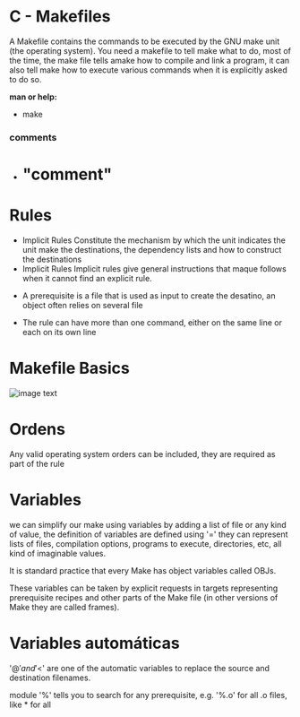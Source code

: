 # C - Makefiles
A Makefile contains the commands to be executed by the GNU make unit (the operating system).
You need a makefile to tell make what to do, most of the time, the make file tells amake how to compile and link a program, it can also tell make how to execute various commands when it is explicitly asked to do so. 

**man or help:**

* make
### comments
* # "comment"
# Rules
* Implicit Rules
Constitute the mechanism by which the unit indicates the unit make the destinations, the dependency lists and how to construct the destinations
* Implicit Rules
Implicit rules give general instructions that maque follows when it cannot find an explicit rule.
- A prerequisite is a file that is used as input to create the desatino, an object often relies on several file 

- The rule can have more than one command, either on the same line or each on its own line
# Makefile Basics
![image text](https://malithjayaweera.com/wp-content/uploads/2020/05/makefile_tutorial_1.jpg)
# Ordens 
Any valid operating system orders can be included, they are required as part of the rule
# Variables

we can simplify our make using variables by adding a list of file or any kind of value, the definition of variables are defined using '=' they can represent lists of files, compilation options, programs to execute, directories, etc, all kind of imaginable values.

It is standard practice that every Make has object variables called OBJs.

These variables can be taken by explicit requests in targets representing prerequisite recipes and other parts of the Make file (in other versions of Make they are called frames).
# Variables automáticas
'$@' and '$<' are one of the automatic variables to replace the source and destination filenames.

module '%' tells you to search for any prerequisite, e.g. '%.o' for all .o files, like * for all
